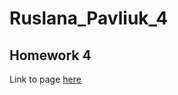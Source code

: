 # Ruslana_Pavliuk_4

## Homework 4
Link to page [here](https://08-11-2022-fe.github.io/Ruslana_Pavliuk_4/)